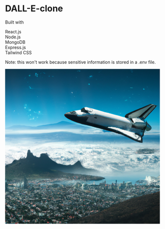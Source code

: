 # DALL-E-clone

Built with

React.js\
Node.js\
MongoDB\
Express.js\
Tailwind CSS

Note: this won't work because sensitive information is stored in a .env file. 

![ddd](spaceship.jpg)